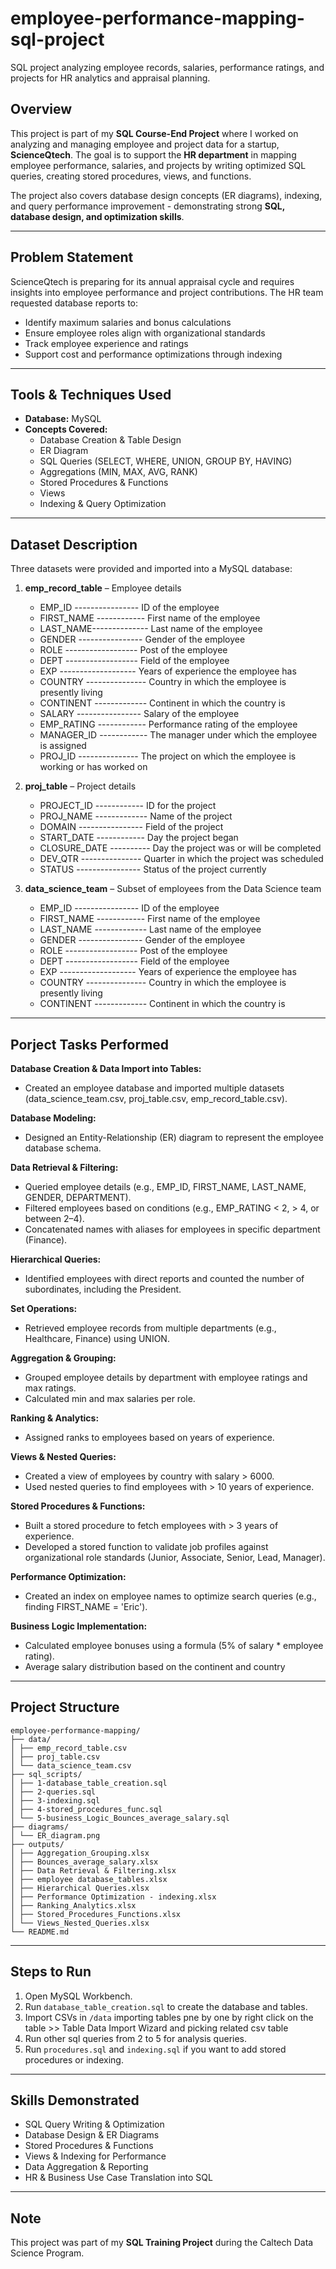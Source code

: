 # employee-performance-mapping-sql-project
SQL project analyzing employee records, salaries, performance ratings, and projects for HR analytics and appraisal planning.

## Overview  
This project is part of my **SQL Course-End Project** where I worked on analyzing and managing employee and project data for a startup, **ScienceQtech**. The goal is to support the **HR department** in mapping employee performance, salaries, and projects by writing optimized SQL queries, creating stored procedures, views, and functions.  

The project also covers database design concepts (ER diagrams), indexing, and query performance improvement - demonstrating strong **SQL, database design, and optimization skills**.  

---

## Problem Statement  
ScienceQtech is preparing for its annual appraisal cycle and requires insights into employee performance and project contributions. The HR team requested database reports to:  
- Identify maximum salaries and bonus calculations  
- Ensure employee roles align with organizational standards  
- Track employee experience and ratings  
- Support cost and performance optimizations through indexing  

---

## Tools & Techniques Used  
- **Database:** MySQL  
- **Concepts Covered:**  
  - Database Creation & Table Design  
  - ER Diagram  
  - SQL Queries (SELECT, WHERE, UNION, GROUP BY, HAVING)  
  - Aggregations (MIN, MAX, AVG, RANK)  
  - Stored Procedures & Functions  
  - Views  
  - Indexing & Query Optimization  

---

## Dataset Description
Three datasets were provided and imported into a MySQL database:  

1. **emp_record_table** – Employee details  
   - EMP_ID ---------------- ID of the employee
   - FIRST_NAME ------------ First name of the employee
   - LAST_NAME-------------- Last name of the employee
   - GENDER ---------------- Gender of the employee
   - ROLE ------------------ Post of the employee
   - DEPT ------------------ Field of the employee
   - EXP ------------------- Years of experience the employee has
   - COUNTRY --------------- Country in which the employee is presently living
   - CONTINENT ------------- Continent in which the country is
   - SALARY ---------------- Salary of the employee
   - EMP_RATING ------------ Performance rating of the employee
   - MANAGER_ID ------------ The manager under which the employee is assigned
   - PROJ_ID --------------- The project on which the employee is working or has worked on

2. **proj_table** – Project details  
   - PROJECT_ID ------------ ID for the project
   - PROJ_NAME ------------- Name of the project
   - DOMAIN ---------------- Field of the project
   - START_DATE ------------ Day the project began
   - CLOSURE_DATE ---------- Day the project was or will be completed
   - DEV_QTR --------------- Quarter in which the project was scheduled
   - STATUS ---------------- Status of the project currently

3. **data_science_team** – Subset of employees from the Data Science team  
   - EMP_ID ---------------- ID of the employee
   - FIRST_NAME ------------ First name of the employee
   - LAST_NAME ------------- Last name of the employee
   - GENDER ---------------- Gender of the employee
   - ROLE ------------------ Post of the employee
   - DEPT ------------------ Field of the employee
   - EXP ------------------- Years of experience the employee has
   - COUNTRY --------------- Country in which the employee is presently living
   - CONTINENT ------------- Continent in which the country is

---

## Porject Tasks Performed

**Database Creation & Data Import into Tables:**  
- Created an employee database and imported multiple datasets (data_science_team.csv, proj_table.csv, emp_record_table.csv).

**Database Modeling:**  
- Designed an Entity-Relationship (ER) diagram to represent the employee database schema.

**Data Retrieval & Filtering:**  
- Queried employee details (e.g., EMP_ID, FIRST_NAME, LAST_NAME, GENDER, DEPARTMENT).
- Filtered employees based on conditions (e.g., EMP_RATING < 2, > 4, or between 2–4).
- Concatenated names with aliases for employees in specific department (Finance).

**Hierarchical Queries:**  
- Identified employees with direct reports and counted the number of subordinates, including the President.

**Set Operations:**  
- Retrieved employee records from multiple departments (e.g., Healthcare, Finance) using UNION.

**Aggregation & Grouping:**  
- Grouped employee details by department with employee ratings and max ratings.
- Calculated min and max salaries per role.

**Ranking & Analytics:**  
- Assigned ranks to employees based on years of experience.

**Views & Nested Queries:**  
- Created a view of employees by country with salary > 6000.
- Used nested queries to find employees with > 10 years of experience.

**Stored Procedures & Functions:**  
- Built a stored procedure to fetch employees with > 3 years of experience.
- Developed a stored function to validate job profiles against organizational role standards (Junior, Associate, Senior, Lead, Manager).

**Performance Optimization:**  
- Created an index on employee names to optimize search queries (e.g., finding FIRST_NAME = 'Eric').

**Business Logic Implementation:**  
- Calculated employee bonuses using a formula (5% of salary * employee rating).
- Average salary distribution based on the continent and country

---

## Project Structure

```
employee-performance-mapping/
├── data/
│ ├── emp_record_table.csv
│ ├── proj_table.csv
│ └── data_science_team.csv
├── sql_scripts/
│ ├── 1-database_table_creation.sql
│ ├── 2-queries.sql
│ ├── 3-indexing.sql
│ ├── 4-stored_procedures_func.sql
│ └── 5-business_Logic_Bounces_average_salary.sql
├── diagrams/
│ └── ER_diagram.png
├── outputs/
│ ├── Aggregation_Grouping.xlsx
│ ├── Bounces_average_salary.xlsx
│ ├── Data Retrieval & Filtering.xlsx
│ ├── employee database_tables.xlsx
│ ├── Hierarchical Queries.xlsx
│ ├── Performance Optimization - indexing.xlsx
│ ├── Ranking_Analytics.xlsx
│ ├── Stored_Procedures_Functions.xlsx
│ └── Views_Nested_Queries.xlsx
└── README.md
```

---

## Steps to Run
1. Open MySQL Workbench.
2. Run `database_table_creation.sql` to create the database and tables.
3. Import CSVs in `/data` importing tables pne by one by right click on the table >> Table Data Import Wizard
   and picking related csv table
5. Run other sql queries from 2 to 5 for analysis queries.
6. Run `procedures.sql` and `indexing.sql` if you want to add stored procedures or indexing.

---

## Skills Demonstrated

- SQL Query Writing & Optimization  
- Database Design & ER Diagrams  
- Stored Procedures & Functions  
- Views & Indexing for Performance  
- Data Aggregation & Reporting  
- HR & Business Use Case Translation into SQL  

---

## Note
This project was part of my **SQL Training Project** during the Caltech Data Science Program.  
